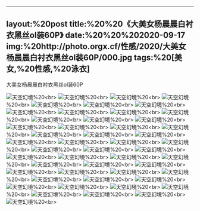 ﻿---
layout:%20post
title:%20%20《大美女杨晨晨白衬衣黑丝ol装60P》
date:%20%20%202020-09-17
img:%20http://photo.orgx.cf/性感/2020/大美女杨晨晨白衬衣黑丝ol装60P/000.jpg
tags:%20[美女,%20性感,%20泳衣]
---

大美女杨晨晨白衬衣黑丝ol装60P



![天空幻境](http://photo.orgx.cf/性感/2020/大美女杨晨晨白衬衣黑丝ol装60P/001.jpg%20''天空幻境'')%20<br>
![天空幻境](http://photo.orgx.cf/性感/2020/大美女杨晨晨白衬衣黑丝ol装60P/002.jpg%20''天空幻境'')%20<br>
![天空幻境](http://photo.orgx.cf/性感/2020/大美女杨晨晨白衬衣黑丝ol装60P/003.jpg%20''天空幻境'')%20<br>
![天空幻境](http://photo.orgx.cf/性感/2020/大美女杨晨晨白衬衣黑丝ol装60P/004.jpg%20''天空幻境'')%20<br>
![天空幻境](http://photo.orgx.cf/性感/2020/大美女杨晨晨白衬衣黑丝ol装60P/005.jpg%20''天空幻境'')%20<br>
![天空幻境](http://photo.orgx.cf/性感/2020/大美女杨晨晨白衬衣黑丝ol装60P/006.jpg%20''天空幻境'')%20<br>
![天空幻境](http://photo.orgx.cf/性感/2020/大美女杨晨晨白衬衣黑丝ol装60P/007.jpg%20''天空幻境'')%20<br>
![天空幻境](http://photo.orgx.cf/性感/2020/大美女杨晨晨白衬衣黑丝ol装60P/008.jpg%20''天空幻境'')%20<br>
![天空幻境](http://photo.orgx.cf/性感/2020/大美女杨晨晨白衬衣黑丝ol装60P/009.jpg%20''天空幻境'')%20<br>
![天空幻境](http://photo.orgx.cf/性感/2020/大美女杨晨晨白衬衣黑丝ol装60P/010.jpg%20''天空幻境'')%20<br>
![天空幻境](http://photo.orgx.cf/性感/2020/大美女杨晨晨白衬衣黑丝ol装60P/011.jpg%20''天空幻境'')%20<br>
![天空幻境](http://photo.orgx.cf/性感/2020/大美女杨晨晨白衬衣黑丝ol装60P/012.jpg%20''天空幻境'')%20<br>
![天空幻境](http://photo.orgx.cf/性感/2020/大美女杨晨晨白衬衣黑丝ol装60P/013.jpg%20''天空幻境'')%20<br>
![天空幻境](http://photo.orgx.cf/性感/2020/大美女杨晨晨白衬衣黑丝ol装60P/014.jpg%20''天空幻境'')%20<br>
![天空幻境](http://photo.orgx.cf/性感/2020/大美女杨晨晨白衬衣黑丝ol装60P/015.jpg%20''天空幻境'')%20<br>
![天空幻境](http://photo.orgx.cf/性感/2020/大美女杨晨晨白衬衣黑丝ol装60P/016.jpg%20''天空幻境'')%20<br>
![天空幻境](http://photo.orgx.cf/性感/2020/大美女杨晨晨白衬衣黑丝ol装60P/017.jpg%20''天空幻境'')%20<br>
![天空幻境](http://photo.orgx.cf/性感/2020/大美女杨晨晨白衬衣黑丝ol装60P/018.jpg%20''天空幻境'')%20<br>
![天空幻境](http://photo.orgx.cf/性感/2020/大美女杨晨晨白衬衣黑丝ol装60P/019.jpg%20''天空幻境'')%20<br>
![天空幻境](http://photo.orgx.cf/性感/2020/大美女杨晨晨白衬衣黑丝ol装60P/020.jpg%20''天空幻境'')%20<br>
![天空幻境](http://photo.orgx.cf/性感/2020/大美女杨晨晨白衬衣黑丝ol装60P/021.jpg%20''天空幻境'')%20<br>
![天空幻境](http://photo.orgx.cf/性感/2020/大美女杨晨晨白衬衣黑丝ol装60P/022.jpg%20''天空幻境'')%20<br>
![天空幻境](http://photo.orgx.cf/性感/2020/大美女杨晨晨白衬衣黑丝ol装60P/023.jpg%20''天空幻境'')%20<br>
![天空幻境](http://photo.orgx.cf/性感/2020/大美女杨晨晨白衬衣黑丝ol装60P/024.jpg%20''天空幻境'')%20<br>
![天空幻境](http://photo.orgx.cf/性感/2020/大美女杨晨晨白衬衣黑丝ol装60P/025.jpg%20''天空幻境'')%20<br>
![天空幻境](http://photo.orgx.cf/性感/2020/大美女杨晨晨白衬衣黑丝ol装60P/026.jpg%20''天空幻境'')%20<br>
![天空幻境](http://photo.orgx.cf/性感/2020/大美女杨晨晨白衬衣黑丝ol装60P/027.jpg%20''天空幻境'')%20<br>
![天空幻境](http://photo.orgx.cf/性感/2020/大美女杨晨晨白衬衣黑丝ol装60P/028.jpg%20''天空幻境'')%20<br>
![天空幻境](http://photo.orgx.cf/性感/2020/大美女杨晨晨白衬衣黑丝ol装60P/029.jpg%20''天空幻境'')%20<br>
![天空幻境](http://photo.orgx.cf/性感/2020/大美女杨晨晨白衬衣黑丝ol装60P/030.jpg%20''天空幻境'')%20<br>
![天空幻境](http://photo.orgx.cf/性感/2020/大美女杨晨晨白衬衣黑丝ol装60P/031.jpg%20''天空幻境'')%20<br>
![天空幻境](http://photo.orgx.cf/性感/2020/大美女杨晨晨白衬衣黑丝ol装60P/032.jpg%20''天空幻境'')%20<br>
![天空幻境](http://photo.orgx.cf/性感/2020/大美女杨晨晨白衬衣黑丝ol装60P/033.jpg%20''天空幻境'')%20<br>
![天空幻境](http://photo.orgx.cf/性感/2020/大美女杨晨晨白衬衣黑丝ol装60P/034.jpg%20''天空幻境'')%20<br>
![天空幻境](http://photo.orgx.cf/性感/2020/大美女杨晨晨白衬衣黑丝ol装60P/035.jpg%20''天空幻境'')%20<br>
![天空幻境](http://photo.orgx.cf/性感/2020/大美女杨晨晨白衬衣黑丝ol装60P/036.jpg%20''天空幻境'')%20<br>
![天空幻境](http://photo.orgx.cf/性感/2020/大美女杨晨晨白衬衣黑丝ol装60P/037.jpg%20''天空幻境'')%20<br>
![天空幻境](http://photo.orgx.cf/性感/2020/大美女杨晨晨白衬衣黑丝ol装60P/038.jpg%20''天空幻境'')%20<br>
![天空幻境](http://photo.orgx.cf/性感/2020/大美女杨晨晨白衬衣黑丝ol装60P/039.jpg%20''天空幻境'')%20<br>
![天空幻境](http://photo.orgx.cf/性感/2020/大美女杨晨晨白衬衣黑丝ol装60P/040.jpg%20''天空幻境'')%20<br>
![天空幻境](http://photo.orgx.cf/性感/2020/大美女杨晨晨白衬衣黑丝ol装60P/041.jpg%20''天空幻境'')%20<br>
![天空幻境](http://photo.orgx.cf/性感/2020/大美女杨晨晨白衬衣黑丝ol装60P/042.jpg%20''天空幻境'')%20<br>
![天空幻境](http://photo.orgx.cf/性感/2020/大美女杨晨晨白衬衣黑丝ol装60P/043.jpg%20''天空幻境'')%20<br>
![天空幻境](http://photo.orgx.cf/性感/2020/大美女杨晨晨白衬衣黑丝ol装60P/044.jpg%20''天空幻境'')%20<br>
![天空幻境](http://photo.orgx.cf/性感/2020/大美女杨晨晨白衬衣黑丝ol装60P/045.jpg%20''天空幻境'')%20<br>
![天空幻境](http://photo.orgx.cf/性感/2020/大美女杨晨晨白衬衣黑丝ol装60P/046.jpg%20''天空幻境'')%20<br>
![天空幻境](http://photo.orgx.cf/性感/2020/大美女杨晨晨白衬衣黑丝ol装60P/047.jpg%20''天空幻境'')%20<br>
![天空幻境](http://photo.orgx.cf/性感/2020/大美女杨晨晨白衬衣黑丝ol装60P/048.jpg%20''天空幻境'')%20<br>
![天空幻境](http://photo.orgx.cf/性感/2020/大美女杨晨晨白衬衣黑丝ol装60P/049.jpg%20''天空幻境'')%20<br>
![天空幻境](http://photo.orgx.cf/性感/2020/大美女杨晨晨白衬衣黑丝ol装60P/050.jpg%20''天空幻境'')%20<br>